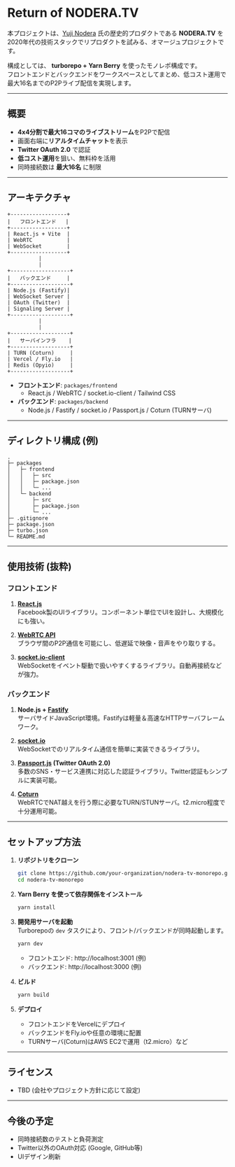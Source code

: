 # Return of NODERA.TV

本プロジェクトは、[Yuji Nodera](https://github.com/yujinodera) 氏の歴史的プロダクトである **NODERA.TV** を2020年代の技術スタックでリプロダクトを試みる、オマージュプロジェクトです。

構成としては、 **turborepo + Yarn Berry** を使ったモノレポ構成です。  
フロントエンドとバックエンドをワークスペースとしてまとめ、低コスト運用で最大16名までのP2Pライブ配信を実現します。

---

## 概要

- **4x4分割で最大16コマのライブストリーム**をP2Pで配信  
- 画面右端に**リアルタイムチャット**を表示  
- **Twitter OAuth 2.0** で認証  
- **低コスト運用**を狙い、無料枠を活用  
- 同時接続数は **最大16名** に制限  

---

## アーキテクチャ

```plaintext
+------------------+
|   フロントエンド   |
+------------------+
| React.js + Vite  |
| WebRTC           |
| WebSocket        |
+------------------+
          |
          |
+-------------------+
|   バックエンド     |
+-------------------+
| Node.js (Fastify)|
| WebSocket Server |
| OAuth (Twitter)  |
| Signaling Server |
+-------------------+
          |
          |
+-------------------+
|   サーバインフラ    |
+-------------------+
| TURN (Coturn)     |
| Vercel / Fly.io   |
| Redis (Opyio)     |
+-------------------+
```

- **フロントエンド**: `packages/frontend`
  - React.js / WebRTC / socket.io-client / Tailwind CSS
- **バックエンド**: `packages/backend`
  - Node.js / Fastify / socket.io / Passport.js / Coturn (TURNサーバ)

---

## ディレクトリ構成 (例)

```
.
├─ packages
│   ├─ frontend
│   │   ├─ src
│   │   ├─ package.json
│   │   └─ ...
│   └─ backend
│       ├─ src
│       ├─ package.json
│       └─ ...
├─ .gitignore
├─ package.json
├─ turbo.json
└─ README.md
```

---

## 使用技術 (抜粋)

### フロントエンド

1. **[React.js](https://ja.react.dev/)**  
   Facebook製のUIライブラリ。コンポーネント単位でUIを設計し、大規模化にも強い。

2. **[WebRTC API](https://webrtc.org/?hl=ja)**  
   ブラウザ間のP2P通信を可能にし、低遅延で映像・音声をやり取りする。

3. **[socket.io-client](https://socket.io/docs/)**  
   WebSocketをイベント駆動で扱いやすくするライブラリ。自動再接続などが強力。

### バックエンド

1. **Node.js + [Fastify](https://fastify.dev/)**  
   サーバサイドJavaScript環境。Fastifyは軽量＆高速なHTTPサーバフレームワーク。

2. **[socket.io](https://socket.io/docs/)**  
   WebSocketでのリアルタイム通信を簡単に実装できるライブラリ。

3. **[Passport.js](https://www.passportjs.org/) (Twitter OAuth 2.0)**  
   多数のSNS・サービス連携に対応した認証ライブラリ。Twitter認証もシンプルに実装可能。

4. **[Coturn](https://github.com/coturn/coturn)**  
   WebRTCでNAT越えを行う際に必要なTURN/STUNサーバ。t2.micro程度で十分運用可能。

---

## セットアップ方法

1. **リポジトリをクローン**
   ```bash
   git clone https://github.com/your-organization/nodera-tv-monorepo.git
   cd nodera-tv-monorepo
   ```

2. **Yarn Berry を使って依存関係をインストール**
   ```bash
   yarn install
   ```

3. **開発用サーバを起動**  
   Turborepoの `dev` タスクにより、フロント/バックエンドが同時起動します。
   ```bash
   yarn dev
   ```
   - フロントエンド: http://localhost:3001 (例)
   - バックエンド: http://localhost:3000  (例)

4. **ビルド**
   ```bash
   yarn build
   ```

5. **デプロイ**  
   - フロントエンドをVercelにデプロイ  
   - バックエンドをFly.ioや任意の環境に配置  
   - TURNサーバ(Coturn)はAWS EC2で運用（t2.micro）など

---

## ライセンス
- TBD (会社やプロジェクト方針に応じて設定)

---

## 今後の予定
- 同時接続数のテストと負荷測定  
- Twitter以外のOAuth対応 (Google, GitHub等)  
- UIデザイン刷新
